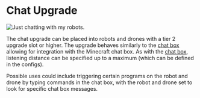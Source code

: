 # Chat Upgrade

![Just chatting with my robots.](item:computronics:oc_parts@1)

The chat upgrade can be placed into robots and drones with a tier 2 upgrade slot or higher. The upgrade behaves similarly to the [chat box](../block/chatbox.md) allowing for integration with the Minecraft chat box. As with the [chat box](../block/chatbox.md), listening distance can be specified up to a maximum (which can be defined in the configs).

Possible uses could include triggering certain programs on the robot and drone by typing commands in the chat box, with the robot and drone set to look for specific chat box messages.
